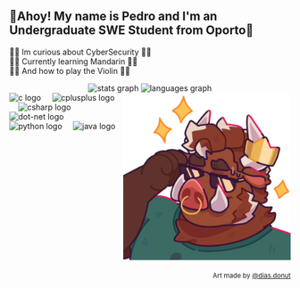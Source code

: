 <h2 align="left">🐗Ahoy! My name is Pedro and I'm an Undergraduate SWE Student from Oporto🐗</h2>
<p>
🐱‍💻 Im curious about CyberSecurity 🐱‍💻 <br>
🐼🐲 Currently learning Mandarin 🐼🐲 <br>
🐻🎻 And how to play the Violin 🐻🎻</p>

<div align="center">
  <img src="https://github-readme-stats.vercel.app/api?username=Yanbitos&hide_title=false&hide_rank=false&show_icons=true&include_all_commits=true&count_private=true&disable_animations=false&theme=dracula&locale=en&hide_border=false" height="150" alt="stats graph"  />
  <img src="https://github-readme-stats.vercel.app/api/top-langs?username=Yanbitos&locale=en&hide_title=false&layout=compact&card_width=320&langs_count=5&theme=dracula&hide_border=false" height="150" alt="languages graph"  />
</div>

<img align="right" height="300" src="bestboy!.gif" alt="Animated Gif of a Boar Smiling!" />

<div align="left">
  <img src="https://skillicons.dev/icons?i=c" height="52" alt="c logo"  />
  <img width="12" />
  <img src="https://skillicons.dev/icons?i=cpp" height="52" alt="cplusplus logo"  />
  <img width="12" />
  <img src="https://skillicons.dev/icons?i=cs" height="52" alt="csharp logo"  />
  <img width="12" />
  <img src="https://skillicons.dev/icons?i=dotnet" height="52" alt="dot-net logo"  />
  <img width="12" />
  <img src="https://skillicons.dev/icons?i=py" height="52" alt="python logo"  />
  <img width="12" />
  <img src="https://cdn.jsdelivr.net/gh/devicons/devicon/icons/java/java-original.svg" height="52" alt="java logo"  />
</div>

<br clear="both">

<p align="right"><sub>Art made by <a href="https://www.instagram.com/dias.donut/" target="_blank">@dias.donut</a></sub></p>
